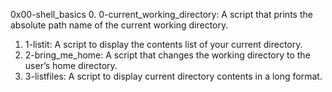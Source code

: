 0x00-shell_basics
0. 0-current_working_directory: A script that prints the absolute path name of the current working directory.
1. 1-listit: A script to display the contents list of your current directory.
2. 2-bring_me_home:  A  script that changes the working directory to the user’s home directory.
3. 3-listfiles: A script to display current directory contents in a long format.
